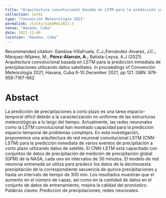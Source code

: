 ```yaml
---
title: "Arquitectura convolucional basada en LSTM para la predicción inmediata de precipitaciones utilizando datos satelitales "
collection: talks
type: "Convención Meteorología 2021"
permalink: /talks/CubaMet2021-3
venue: "Havana, Cuba"
date: 2021-12-06
location: "Havana, Cuba"
---
```


Recommended citation: Gamboa-Villafruela, C.J.;Fernández-Alvarez, J.C.; Márquez-Mijares, M.; <b>Pérez-Alarcón, A.</b>; Batista-Leyva, A.J (2021).
Arquitectura convolucional basada en LSTM para la predicción inmediata de precipitaciones utilizando datos satelitales. In proceedings of 
Convención Meteorología 2021, Havana, Cuba 6-10 December 2021, pp 121. ISBN: 978-959-7167-662.


# Abstact
La predicción de precipitaciones a corto plazo es una tarea espacio-temporal
difícil debido a la caracterización no uniforme de las estructuras meteorológicas
a lo largo del tiempo. Actualmente, las redes neuronales como la LSTM
convolucional han mostrado capacidad para la predicción espacio-temporal de
problemas complejos. En esta investigación, proponemos una arquitectura de
red neuronal convolucional LSTM (CNN-LSTM) para la predicción inmediata
de varios eventos de precipitación a corto plazo utilizando datos de satélite.
El CNN-LSTM está capacitado con conjuntos de datos de precipitación de
medición de precipitación global (GPM) de la NASA, cada uno en intervalos
de 30 minutos. El modelo de red neuronal entrenada se utiliza para predecir
los datos de la decimosexta precipitación de la correspondiente secuencia de
quince precipitaciones y hasta un intervalo de tiempo de 300 min. Los resultados
muestran que el aumento en el número de capas, así como en la cantidad de
datos en el conjunto de datos de entrenamiento, mejora la calidad del pronóstico.
Palabras claves: Predicción de precipitaciones; redes neuronales.
